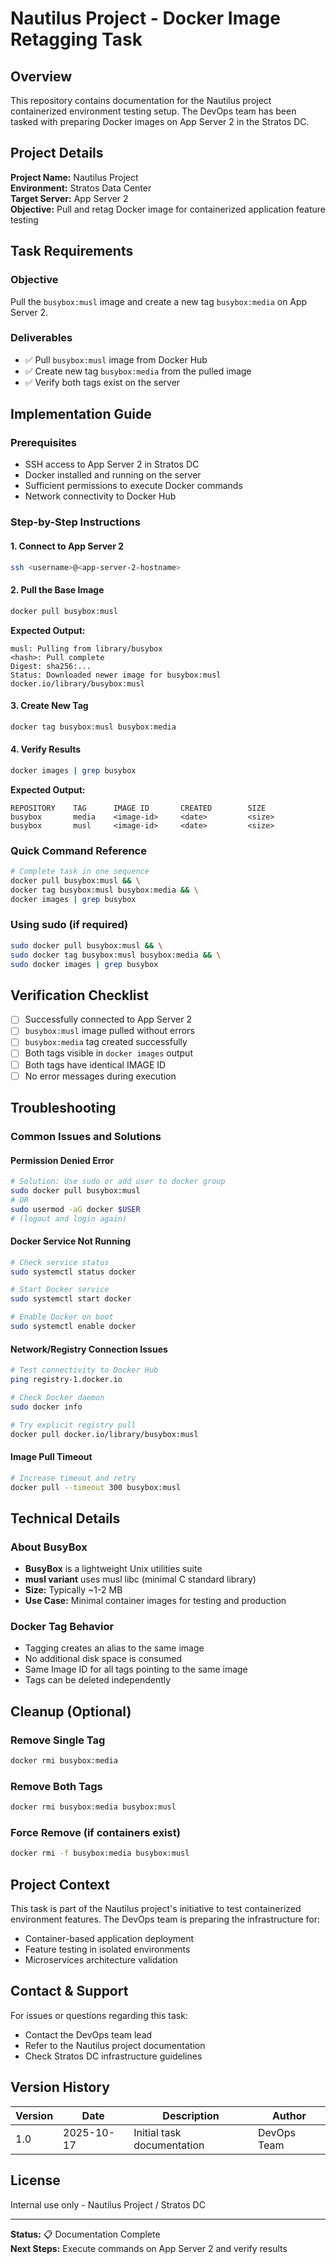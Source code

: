 # Nautilus Project - Docker Image Retagging Task

## Overview
This repository contains documentation for the Nautilus project containerized environment testing setup. The DevOps team has been tasked with preparing Docker images on App Server 2 in the Stratos DC.

## Project Details
**Project Name:** Nautilus Project  
**Environment:** Stratos Data Center  
**Target Server:** App Server 2  
**Objective:** Pull and retag Docker image for containerized application feature testing

## Task Requirements

### Objective
Pull the `busybox:musl` image and create a new tag `busybox:media` on App Server 2.

### Deliverables
- ✅ Pull `busybox:musl` image from Docker Hub
- ✅ Create new tag `busybox:media` from the pulled image
- ✅ Verify both tags exist on the server

## Implementation Guide

### Prerequisites
- SSH access to App Server 2 in Stratos DC
- Docker installed and running on the server
- Sufficient permissions to execute Docker commands
- Network connectivity to Docker Hub

### Step-by-Step Instructions

#### 1. Connect to App Server 2
```bash
ssh <username>@<app-server-2-hostname>
```

#### 2. Pull the Base Image
```bash
docker pull busybox:musl
```

**Expected Output:**
```
musl: Pulling from library/busybox
<hash>: Pull complete
Digest: sha256:...
Status: Downloaded newer image for busybox:musl
docker.io/library/busybox:musl
```

#### 3. Create New Tag
```bash
docker tag busybox:musl busybox:media
```

#### 4. Verify Results
```bash
docker images | grep busybox
```

**Expected Output:**
```
REPOSITORY    TAG      IMAGE ID       CREATED        SIZE
busybox       media    <image-id>     <date>         <size>
busybox       musl     <image-id>     <date>         <size>
```

### Quick Command Reference
```bash
# Complete task in one sequence
docker pull busybox:musl && \
docker tag busybox:musl busybox:media && \
docker images | grep busybox
```

### Using sudo (if required)
```bash
sudo docker pull busybox:musl && \
sudo docker tag busybox:musl busybox:media && \
sudo docker images | grep busybox
```

## Verification Checklist

- [ ] Successfully connected to App Server 2
- [ ] `busybox:musl` image pulled without errors
- [ ] `busybox:media` tag created successfully
- [ ] Both tags visible in `docker images` output
- [ ] Both tags have identical IMAGE ID
- [ ] No error messages during execution

## Troubleshooting

### Common Issues and Solutions

#### Permission Denied Error
```bash
# Solution: Use sudo or add user to docker group
sudo docker pull busybox:musl
# OR
sudo usermod -aG docker $USER
# (logout and login again)
```

#### Docker Service Not Running
```bash
# Check service status
sudo systemctl status docker

# Start Docker service
sudo systemctl start docker

# Enable Docker on boot
sudo systemctl enable docker
```

#### Network/Registry Connection Issues
```bash
# Test connectivity to Docker Hub
ping registry-1.docker.io

# Check Docker daemon
sudo docker info

# Try explicit registry pull
docker pull docker.io/library/busybox:musl
```

#### Image Pull Timeout
```bash
# Increase timeout and retry
docker pull --timeout 300 busybox:musl
```

## Technical Details

### About BusyBox
- **BusyBox** is a lightweight Unix utilities suite
- **musl variant** uses musl libc (minimal C standard library)
- **Size:** Typically ~1-2 MB
- **Use Case:** Minimal container images for testing and production

### Docker Tag Behavior
- Tagging creates an alias to the same image
- No additional disk space is consumed
- Same Image ID for all tags pointing to the same image
- Tags can be deleted independently

## Cleanup (Optional)

### Remove Single Tag
```bash
docker rmi busybox:media
```

### Remove Both Tags
```bash
docker rmi busybox:media busybox:musl
```

### Force Remove (if containers exist)
```bash
docker rmi -f busybox:media busybox:musl
```

## Project Context

This task is part of the Nautilus project's initiative to test containerized environment features. The DevOps team is preparing the infrastructure for:
- Container-based application deployment
- Feature testing in isolated environments
- Microservices architecture validation

## Contact & Support

For issues or questions regarding this task:
- Contact the DevOps team lead
- Refer to the Nautilus project documentation
- Check Stratos DC infrastructure guidelines

## Version History

| Version | Date | Description | Author |
|---------|------|-------------|---------|
| 1.0 | 2025-10-17 | Initial task documentation | DevOps Team |

## License

Internal use only - Nautilus Project / Stratos DC

---

**Status:** 📋 Documentation Complete  
**Next Steps:** Execute commands on App Server 2 and verify results
